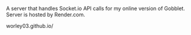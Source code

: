 A server that handles Socket.io API calls for my online version of Gobblet. Server is hosted by Render.com.

worley03.github.io/
